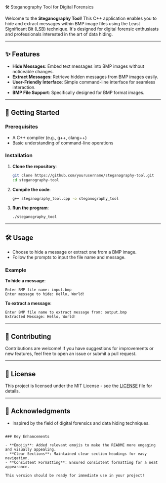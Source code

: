 🛠️ Steganography Tool for Digital Forensics

Welcome to the **Steganography Tool**! This C++ application enables you to hide and extract messages within BMP image files using the Least Significant Bit (LSB) technique. It's designed for digital forensic enthusiasts and professionals interested in the art of data hiding.

---

## ✨ Features

- **Hide Messages**: Embed text messages into BMP images without noticeable changes.
- **Extract Messages**: Retrieve hidden messages from BMP images easily.
- **User-Friendly Interface**: Simple command-line interface for seamless interaction.
- **BMP File Support**: Specifically designed for BMP format images.

---

## 🚀 Getting Started

### Prerequisites

- A C++ compiler (e.g., g++, clang++)
- Basic understanding of command-line operations

### Installation

1. **Clone the repository**:
   ```bash
   git clone https://github.com/yourusername/steganography-tool.git
   cd steganography-tool
   ```

2. **Compile the code**:
   ```bash
   g++ steganography_tool.cpp -o steganography_tool
   ```

3. **Run the program**:
   ```bash
   ./steganography_tool
   ```

---

## 🛠️ Usage

- Choose to hide a message or extract one from a BMP image.
- Follow the prompts to input the file name and message.

### Example

**To hide a message**:
```
Enter BMP file name: input.bmp
Enter message to hide: Hello, World!
```

**To extract a message**:
```
Enter BMP file name to extract message from: output.bmp
Extracted Message: Hello, World!
```

---

## 🤝 Contributing

Contributions are welcome! If you have suggestions for improvements or new features, feel free to open an issue or submit a pull request.

---

## 📄 License

This project is licensed under the MIT License - see the [LICENSE](LICENSE) file for details.

---

## 🙏 Acknowledgments

- Inspired by the field of digital forensics and data hiding techniques.
```

### Key Enhancements

- **Emojis**: Added relevant emojis to make the README more engaging and visually appealing.
- **Clear Sections**: Maintained clear section headings for easy navigation.
- **Consistent Formatting**: Ensured consistent formatting for a neat appearance.

This version should be ready for immediate use in your project!
